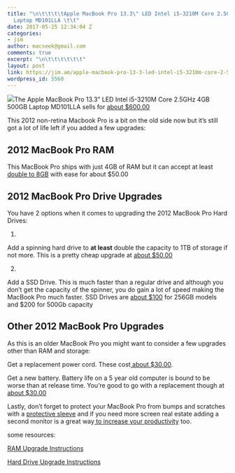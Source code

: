 ```yaml
---
title: "\n\t\t\t\tApple MacBook Pro 13.3\" LED Intel i5-3210M Core 2.5GHz 4GB 500GB
  Laptop MD101LLA \t\t"
date: 2017-05-25 12:34:04 Z
categories:
- jim
author: macseek@gmail.com
comments: true
excerpt: "\n\t\t\t\t\t\t"
layout: post
link: https://jim.am/apple-macbook-pro-13-3-led-intel-i5-3210m-core-2-5ghz-4gb-500gb-laptop-md101lla/
wordpress_id: 5560
---
```


![](https://jim.am/wp-content/uploads/2017/05/s-l500-300x300.jpg)The Apple MacBook Pro 13.3” LED Intel i5-3210M Core 2.5GHz 4GB 500GB Laptop MD101LLA sells for [about $600.00](https://rover.ebay.com/rover/1/711-53200-19255-0/1?ff3=4&toolid=11800&pub=5575019070&campid=5337133045&mpre=http%3A%2F%2Fwww.ebay.com%2Fitm%2FApple-MacBook-Pro-13-3-LED-Intel-i5-3210M-Core-2-5GHz-4GB-500GB-Laptop-MD101LLA-%2F351657487360%3Fhash%3Ditem51e06b6c00%3Ag%3AvsoAAOSwWTRWxlqQ)




This 2012 non-retina Macbook Pro is a bit on the old side now but it’s still got a lot of life left if you added a few upgrades:




## 2012 MacBook Pro RAM




This MacBook Pro ships with just 4GB of RAM but it can accept at least [double to 8GB](http://amzn.to/2qjh6Ll) with ease for about $50.00




## 2012 MacBook Pro Drive Upgrades




You have 2 options when it comes to upgrading the 2012 MacBook Pro Hard Drives:






  1. 


Add a spinning hard drive to **at least** double the capacity to 1TB of storage if not more. This is a pretty cheap upgrade at [about $50.00](http://amzn.to/2qZPo9u)





  2. 


Add a SSD Drive. This is much faster than a regular drive and although you don’t get the capacity of the spinner, you do gain a lot of speed making the MacBook Pro much faster. SSD Drives are [about $100](http://amzn.to/2qZPo9u) for 256GB models and $200 for 500Gb capacity







## Other 2012 MacBook Pro Upgrades




As this is an older MacBook Pro you might want to consider a few upgrades other than RAM and storage:




Get a replacement power cord. These cost[ about $30.00](http://amzn.to/2qSMWBj).




Get a new battery. Battery life on a 5 year old computer is bound to be worse than at release time. You’re good to go with a replacement though at[ about $30.00](http://amzn.to/2qjseaT)




Lastly, don’t forget to protect your MacBook Pro from bumps and scratches with a [protective sleeve](http://amzn.to/2qStxjH) and if you need more screen real estate adding a second monitor is a great way[ to increase your productivity](http://amzn.to/2r00Py8) too.




some resources:  

[RAM Upgrade Instructions](https://support.apple.com/en-us/HT201165)




[Hard Drive Upgrade Instructions](https://support.apple.com/en-us/HT201165)


		
